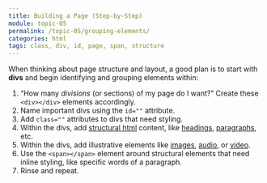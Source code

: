 ```yaml
---
title: Building a Page (Step-by-Step)
module: topic-05
permalink: /topic-05/grouping-elements/
categories: html
tags: class, div, id, page, span, structure
---
```


<div class="divider-heading"></div>

When thinking about page structure and layout, a good plan is to start with **divs** and begin identifying and grouping elements within:

1. “How many _divisions_ (or sections) of my page do I want?” Create these `<div></div>` elements accordingly.
2. Name important divs using the `id=""` attribute.
3. Add `class=""` attributes to divs that need styling.
4. Within the divs, add [structural html](../../topic-04/structural-markup/) content, like [headings](../../topic-03/using-headings/), [paragraphs](../../topic-03/paragraphs), etc.
5. Within the divs, add illustrative elements like [images](../img-element-review), [audio](../audio-element-review), or [video](../video-element-review).
6. Use the `<span></span>` element around structural elements that need inline styling, like specific words of a paragraph.
7. Rinse and repeat.
